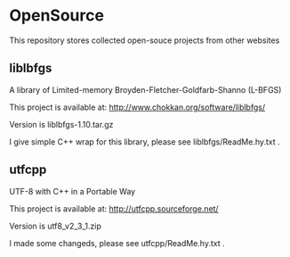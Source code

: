 OpenSource
==========

This repository stores collected open-souce projects from other websites

liblbfgs
--------
A library of Limited-memory Broyden-Fletcher-Goldfarb-Shanno (L-BFGS)

This project is available at: http://www.chokkan.org/software/liblbfgs/

Version is liblbfgs-1.10.tar.gz

I give simple C++ wrap for this library, please see liblbfgs/ReadMe.hy.txt .

utfcpp
------
UTF-8 with C++ in a Portable Way 

This project is available at: http://utfcpp.sourceforge.net/

Version is utf8_v2_3_1.zip

I made some changeds, please see utfcpp/ReadMe.hy.txt .

